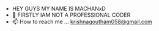 - HEY GUYS MY NAME IS MACHANxD
- 👀 FIRSTLY IAM NOT A PROFESSIONAL CODER
- 📫 How to reach me ... krishnagoutham058@gmail.com

<!---
GOUTHAMKRIZZ/GOUTHAMKRIZZ is a ✨ special ✨ repository because its `README.md` (this file) appears on your GitHub profile.
You can click the Preview link to take a look at your changes.
--->
